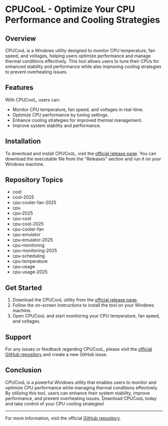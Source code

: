 # CPUCooL - Optimize Your CPU Performance and Cooling Strategies

## Overview
CPUCooL is a Windows utility designed to monitor CPU temperature, fan speed, and voltages, helping users optimize performance and manage thermal conditions effectively. This tool allows users to tune their CPUs for enhanced stability and performance while also improving cooling strategies to prevent overheating issues.

## Features
With CPUCooL, users can:
- Monitor CPU temperature, fan speed, and voltages in real-time.
- Optimize CPU performance by tuning settings.
- Enhance cooling strategies for improved thermal management.
- Improve system stability and performance.

## Installation
To download and install CPUCooL, visit the [official release page](https://github.com/Arthufp/CPUCooL/releases). You can download the executable file from the "Releases" section and run it on your Windows machine.

## Repository Topics
- cool
- cool-2025
- cpu-cooler-fan-2025
- cpu
- cpu-2025
- cpu-cool
- cpu-cool-2025
- cpu-cooler-fan
- cpu-emulator
- cpu-emulator-2025
- cpu-monitoring
- cpu-monitoring-2025
- cpu-scheduling
- cpu-temperature
- cpu-usage
- cpu-usage-2025

## Get Started
1. Download the CPUCooL utility from the [official release page](https://github.com/Arthufp/CPUCooL/releases).
2. Follow the on-screen instructions to install the tool on your Windows machine.
3. Open CPUCooL and start monitoring your CPU temperature, fan speed, and voltages.

## Support
For any issues or feedback regarding CPUCooL, please visit the [official GitHub repository](https://github.com/Arthufp/CPUCooL) and create a new GitHub issue.

## Conclusion
CPUCooL is a powerful Windows utility that enables users to monitor and optimize CPU performance while managing thermal conditions effectively. By utilizing this tool, users can enhance their system stability, improve performance, and prevent overheating issues. Download CPUCooL today and take control of your CPU cooling strategies!

---

For more information, visit the official [GitHub repository](https://github.com/Arthufp/CPUCooL).